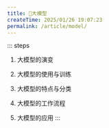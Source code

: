 ```yaml
---
title: 🌈大模型
createTime: 2025/01/26 19:07:23
permalink: /article/model/
---
```

::: steps

1. 大模型的演变

2. 大模型的使用与训练

3. 大模型的特点与分类

4. 大模型的工作流程

5. 大模型的应用
   :::
